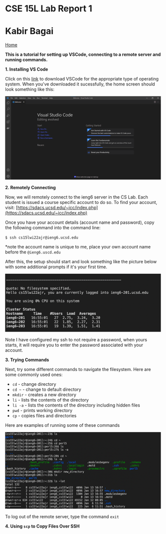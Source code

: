 

# CSE 15L Lab Report 1 #
# Kabir Bagai #

[Home](index.html)

**This is a tutorial for setting up VSCode, connecting to a remote server and running commands.**

**1. Installing VS Code**

Click on this [link](https://code.visualstudio.com/) to download VSCode for the appropriate type of operating system. When you've downloaded it sucessfully, the home screen should look something like this:

![Image](VS_Code.png)


**2. Remotely Connecting**

Now, we will remotely connect to the ieng6 server in the CS Lab. Each student is issued a course specific account to do so. To find your account, visit: [https://sdacs.ucsd.edu/~icc/index.php](https://sdacs.ucsd.edu/~icc/index.php)

Once you have your account details (account name and password), 
copy the following command into the command line: 

`$ ssh cs15lwi22ajr@ieng6.ucsd.edu`

*note the account name is unique to me, place your own account name before the `@ieng6.uscd.edu`

After this, the setup should start and look something like the picture below with some additional prompts if it's your first time. 

![Image](ssh.png)


Note I have configured my ssh to not require a password, when yours starts, it will require you to enter the password associated with your account. 


**3. Trying Commands**

Next, try some different commands to navigate the filesystem. Here are some commonly used ones:

* `cd` - change directory
* `cd ~` - change to default directory
* `mkdir` - creates a new directory
* `li` - lists the contents of the directory
* `li -a` - lists the contents of the directory including hidden files
* `pwd` - prints working directory
* `cp` - copies files and directories

Here are examples of running some of these commands

![Image](samplecommands.png)

To log out of the remote server, type the command `exit`

**4. Using `scp` to Copy Files Over SSH**

